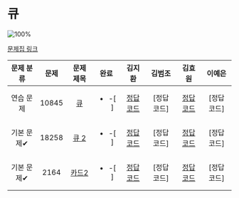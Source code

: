 
# 큐

![100%](https://progress-bar.dev/3/?scale=3&title=progress&width=500&color=babaca&suffix=/3)

[문제집 링크](https://www.acmicpc.net/workbook/view/7310)

| 문제 분류 | 문제 | 문제 제목 | 완료 | 김지환 | 김범조 | 김효원 | 이예은 |
| :--: | :--: | :--: | :--: | :--: | :--: | :--: | :--: |
| 연습 문제 | 10845 | [큐](https://www.acmicpc.net/problem/10845) | <ul><li> -[ ] </li></ul> | [정답 코드](https://github.com/jihwankim128/algorithm/blob/17e5b7f96175d11aae572f90e8c3dc474bc2e720/code.plus/%EC%95%8C%EA%B3%A0%EB%A6%AC%EC%A6%98%20%EA%B8%B0%EC%B4%88%201%20to%202/%EC%9E%90%EB%A3%8C%EA%B5%AC%EC%A1%B0/10845%20(%ED%81%90).cpp) | [정답 코드] | [정답 코드](https://github.com/evelyn-Kim/codingtest/blob/master/%ED%81%90/10845.py) | [정답 코드] |
| 기본 문제✔ | 18258 | [큐 2](https://www.acmicpc.net/problem/18258) | <ul><li> -[ ] </li></ul> | [정답 코드](/자료구조/solution/18258-김지환.cpp) | [정답 코드] | [정답 코드](https://github.com/evelyn-Kim/codingtest/blob/master/%ED%81%90/18258.py) | [정답 코드] |
| 기본 문제✔ | 2164 | [카드2](https://www.acmicpc.net/problem/2164) | <ul><li> -[ ] </li></ul> | [정답 코드](/자료구조/solution/2164-김지환.cpp) | [정답 코드] | [정답 코드](https://github.com/evelyn-Kim/codingtest/blob/master/%ED%81%90/2164.py) | [정답 코드] |
